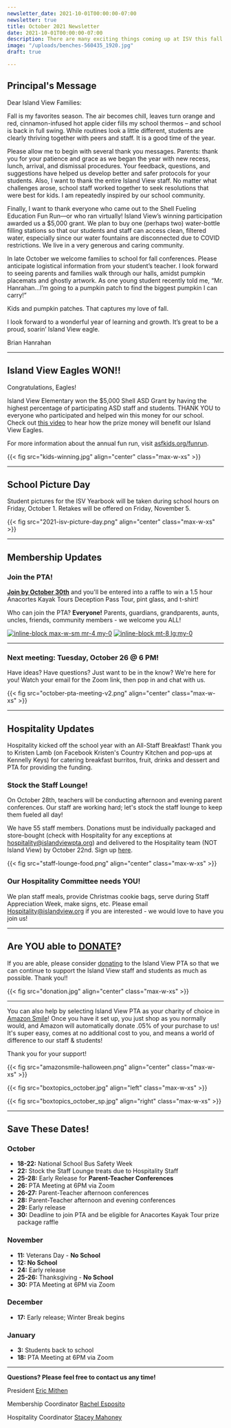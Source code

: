 ```yaml
---
newsletter_date: 2021-10-01T00:00:00-07:00
newsletter: true
title: October 2021 Newsletter
date: 2021-10-01T00:00:00-07:00
description: There are many exciting things coming up at ISV this fall!
image: "/uploads/benches-560435_1920.jpg"
draft: true

---
```

## Principal's Message

Dear Island View Families:

Fall is my favorites season. The air becomes chill, leaves turn orange and red, cinnamon-infused hot apple cider fills my school thermos – and school is back in full swing. While routines look a little different, students are clearly thriving together with peers and staff. It is a good time of the year.

Please allow me to begin with several thank you messages. Parents: thank you for your patience and grace as we began the year with new recess, lunch, arrival, and dismissal procedures. Your feedback, questions, and suggestions have helped us develop better and safer protocols for your students. Also, I want to thank the entire Island View staff. No matter what challenges arose, school staff worked together to seek resolutions that were best for kids. I am repeatedly inspired by our school community.

Finally, I want to thank everyone who came out to the Shell Fueling Education Fun Run—or who ran virtually! Island View’s winning participation awarded us a $5,000 grant. We plan to buy one (perhaps two) water-bottle filling stations so that our students and staff can access clean, filtered water, especially since our water fountains are disconnected due to COVID restrictions. We live in a very generous and caring community.

In late October we welcome families to school for fall conferences. Please anticipate logistical information from your student’s teacher. I look forward to seeing parents and families walk through our halls, amidst pumpkin placemats and ghostly artwork. As one young student recently told me, “Mr. Hanrahan…I’m going to a pumpkin patch to find the biggest pumpkin I can carry!”

Kids and pumpkin patches. That captures my love of fall.

I look forward to a wonderful year of learning and growth. It’s great to be a proud, soarin’ Island View eagle.

Brian Hanrahan

***

## Island View Eagles WON!!

Congratulations, Eagles!

Island View Elementary won the $5,000 Shell ASD Grant by having the highest percentage of participating ASD staff and students. THANK YOU to everyone who participated and helped win this money for our school. Check out [this video](https://youtu.be/lQy29kaoAT8) to hear how the prize money will benefit our Island View Eagles.

For more information about the annual fun run, visit [asfkids.org/funrun](http://asfkids.org/funrun).

{{< fig src="kids-winning.jpg" align="center" class="max-w-xs" >}}

***

## School Picture Day

Student pictures for the ISV Yearbook will be taken during school hours on Friday, October 1. Retakes will be offered on Friday, November 5.

{{< fig src="2021-isv-picture-day.png" align="center" class="max-w-xs" >}}

***

## Membership Updates

### Join the PTA!

[**Join by October 30th**](https://www.islandviewpta.org/membership) and you'll be entered into a raffle to win a 1.5 hour Anacortes Kayak Tours Deception Pass Tour, pint glass, and t-shirt!

Who can join the PTA? **Everyone!** Parents, guardians, grandparents, aunts, uncles, friends, community members - we welcome you ALL!

[![inline-block max-w-sm mr-4 my-0](joinpta.jpg "Join the PTA for your Child")](/membership)
[![inline-block mt-8 lg:my-0 ](unnamed.png "Join for a chance to win an Anacortes Kayak Tour package!")](/membership)

***

### Next meeting: Tuesday, October 26 @ 6 PM!

Have ideas? Have questions? Just want to be in the know? We're here for you! Watch your email for the Zoom link, then pop in and chat with us.

{{< fig src="october-pta-meeting-v2.png" align="center" class="max-w-xs" >}}

***

## Hospitality Updates

Hospitality kicked off the school year with an All-Staff Breakfast! Thank you to Kristen Lamb (on Facebook Kristen's Country Kitchen and pop-ups at Kennelly Keys) for catering breakfast burritos, fruit, drinks and dessert and PTA for providing the funding.

### Stock the Staff Lounge!

On October 28th, teachers will be conducting afternoon and evening parent conferences. Our staff are working hard; let's stock the staff lounge to keep them fueled all day!

We have 55 staff members. Donations must be individually packaged and store-bought (check with Hospitality for any exceptions at [hospitality@islandviewpta.org](mailto:hospitality@islandviewpta.org)) and delivered to the Hospitality team (NOT Island View) by October 22nd. Sign up [here](https://www.signupgenius.com/go/10c0d44aead2da3f58-stock).

{{< fig src="staff-lounge-food.png" align="center" class="max-w-xs" >}}

### Our Hospitality Committee needs YOU!

We plan staff meals, provide Christmas cookie bags, serve during Staff Appreciation Week, make signs, etc. Please email [Hospitality@islandview.org](mailto:Hospitality@islandview.org) if you are interested - we would love to have you join us!

***

## Are YOU able to [**DONATE**](https://www.islandviewpta.org/donate)?

If you are able, please consider [donating](https://www.islandviewpta.org/donate) to the Island View PTA so that we can continue to support the Island View staff and students as much as possible. Thank you!!

{{< fig src="donation.jpg" align="center" class="max-w-xs" >}}

***

You can also help by selecting Island View PTA as your charity of choice in [Amazon Smile](https://smile.amazon.com "Amazon Smile")! Once you have it set up, you just shop as you normally would, and Amazon will automatically donate .05% of your purchase to us! It's super easy, comes at no additional cost to you, and means a world of difference to our staff & students!

Thank you for your support!

{{< fig src="amazonsmile-halloween.png" align="center" class="max-w-xs" >}}

{{< fig src="boxtopics_october.jpg" align="left" class="max-w-xs" >}}

{{< fig src="boxtopics_october_sp.jpg" align="right" class="max-w-xs" >}}

***

## Save These Dates!

### October

* **18-22:** National School Bus Safety Week
* **22:** Stock the Staff Lounge treats due to Hospitality Staff
* **25-28:**  Early Release for **Parent-Teacher Conferences**
* **26:**  PTA Meeting at 6PM via Zoom
* **26-27:** Parent-Teacher afternoon conferences
* **28:** Parent-Teacher afternoon and evening conferences
* **29:** Early release
* **30:** Deadline to join PTA and be eligible for Anacortes Kayak Tour prize package raffle

### November

* **11:**  Veterans Day - **No School**
* **12: No School**
* **24:**  Early release
* **25-26:**  Thanksgiving - **No School**
* **30:** PTA Meeting at 6PM via Zoom

### December

* **17:**  Early release; Winter Break begins

### January

* **3:**  Students back to school
* **18:** PTA Meeting at 6PM via Zoom

***

**Questions? Please feel free to contact us any time!**

President [Eric Mithen](president@islandviewpta.org)

Membership Coordinator [Rachel Esposito](membership@islandviewpta.org)

Hospitality Coordinator [Stacey Mahoney](stacey.a.mahoney@gmail.com)